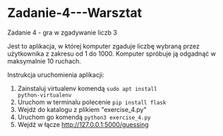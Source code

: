 # Zadanie-4---Warsztat
Zadanie 4 - gra w zgadywanie liczb 3

Jest to aplikacja, w której komputer zgaduje liczbę wybraną przez użytkownika z zakresu od 1 do 1000.
Komputer spróbuje ją odgadnąć w maksymalnie 10 ruchach.

Instrukcja uruchomienia aplikacji:

1. Zainstaluj virtualenv komendą <code>sudo apt install python-virtualenv</code>
2. Uruchom w terminalu polecenie <code>pip install flask</code>
3. Wejdź do katalogu z plikiem "exercise_4.py"
4. Uruchom go komendą <code>python3 exercise_4.py</code>
5. Wejdź w łącze http://127.0.0.1:5000/guessing
